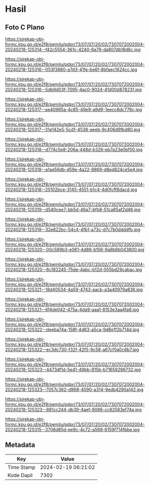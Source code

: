 # Hasil

## Foto C Plano

https://sirekap-obj-formc.kpu.go.id/e2f8/pemilu/pdpr/73/07/07/20/02/7307072002004-20240218-125314--f42c5554-361c-4240-8a79-da807db18d6c.jpg

https://sirekap-obj-formc.kpu.go.id/e2f8/pemilu/pdpr/73/07/07/20/02/7307072002004-20240218-125316--053f3880-a7d3-41fe-be6f-8bfaec1624cc.jpg

https://sirekap-obj-formc.kpu.go.id/e2f8/pemilu/pdpr/73/07/07/20/02/7307072002004-20240218-125316--5db9d03f-7095-4ac0-9024-41d00d878231.jpg

https://sirekap-obj-formc.kpu.go.id/e2f8/pemilu/pdpr/73/07/07/20/02/7307072002004-20240218-125317--ae40965a-4c85-49e9-a9d9-1eecc8dc776c.jpg

https://sirekap-obj-formc.kpu.go.id/e2f8/pemilu/pdpr/73/07/07/20/02/7307072002004-20240218-125317--31e142e5-5cd1-4538-aeeb-9c406d9fbd80.jpg

https://sirekap-obj-formc.kpu.go.id/e2f8/pemilu/pdpr/73/07/07/20/02/7307072002004-20240218-125318--d774c5e8-206a-448d-b326-eb7a23e0bf00.jpg

https://sirekap-obj-formc.kpu.go.id/e2f8/pemilu/pdpr/73/07/07/20/02/7307072002004-20240218-125318--a1ae56db-d59e-4a22-8869-d8ed824ce5e4.jpg

https://sirekap-obj-formc.kpu.go.id/e2f8/pemilu/pdpr/73/07/07/20/02/7307072002004-20240218-125318--25102bce-3145-4551-b1c4-4d0fcff8dacd.jpg

https://sirekap-obj-formc.kpu.go.id/e2f8/pemilu/pdpr/73/07/07/20/02/7307072002004-20240218-125319--d540cee7-bb5d-46a7-bfb8-51ca85af2d46.jpg

https://sirekap-obj-formc.kpu.go.id/e2f8/pemilu/pdpr/73/07/07/20/02/7307072002004-20240218-125319--32e822bc-54c4-4fb1-a73c-d7c7b0ddddfb.jpg

https://sirekap-obj-formc.kpu.go.id/e2f8/pemilu/pdpr/73/07/07/20/02/7307072002004-20240218-125320--00c589b3-e061-4d86-b156-9a8b6b043800.jpg

https://sirekap-obj-formc.kpu.go.id/e2f8/pemilu/pdpr/73/07/07/20/02/7307072002004-20240218-125320--6c182245-75de-4abc-b12d-055bd29cabac.jpg

https://sirekap-obj-formc.kpu.go.id/e2f8/pemilu/pdpr/73/07/07/20/02/7307072002004-20240218-125321--18d40534-4a59-4743-aacb-a3a40979a836.jpg

https://sirekap-obj-formc.kpu.go.id/e2f8/pemilu/pdpr/73/07/07/20/02/7307072002004-20240218-125321--6f4de042-475a-4da9-aaa1-8153e3aa4fa8.jpg

https://sirekap-obj-formc.kpu.go.id/e2f8/pemilu/pdpr/73/07/07/20/02/7307072002004-20240218-125322--deeba74a-158f-4d63-a5ca-9d8e1f2b714d.jpg

https://sirekap-obj-formc.kpu.go.id/e2f8/pemilu/pdpr/73/07/07/20/02/7307072002004-20240218-125322--ec3dc730-f32f-42f5-9c58-a67cf0a0c6b7.jpg

https://sirekap-obj-formc.kpu.go.id/e2f8/pemilu/pdpr/73/07/07/20/02/7307072002004-20240218-125323--4473df1d-5e41-49bb-815b-b71659286732.jpg

https://sirekap-obj-formc.kpu.go.id/e2f8/pemilu/pdpr/73/07/07/20/02/7307072002004-20240218-125323--7057c362-d968-4090-a314-9edb4290a142.jpg

https://sirekap-obj-formc.kpu.go.id/e2f8/pemilu/pdpr/73/07/07/20/02/7307072002004-20240218-125323--881cc244-db39-4aef-9086-cc82583ef74a.jpg

https://sirekap-obj-formc.kpu.go.id/e2f8/pemilu/pdpr/73/07/07/20/02/7307072002004-20240218-125315--3708d85d-ee9c-4c72-a568-6159f714fbbe.jpg


## Metadata

| Key        | Value               |
| ---------- | ------------------- |
| Time Stamp | 2024-02-19 06:21:02 |
| Kode Dapil | 7302                |



